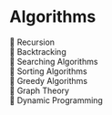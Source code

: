 ﻿# Algorithms

📌 Recursion  
📌 Backtracking  
📌 Searching Algorithms  
📌 Sorting Algorithms  
📌 Greedy Algorithms  
📌 Graph Theory  
📌 Dynamic Programming  